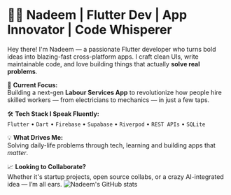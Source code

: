 # 👷‍♂️ Nadeem | Flutter Dev | App Innovator | Code Whisperer

Hey there! I'm Nadeem — a passionate Flutter developer who turns bold ideas into blazing-fast cross-platform apps. I craft clean UIs, write maintainable code, and love building things that actually **solve real problems**.

🚀 **Current Focus:**  
Building a next-gen **Labour Services App** to revolutionize how people hire skilled workers — from electricians to mechanics — in just a few taps.

🛠️ **Tech Stack I Speak Fluently:**  
`Flutter` • `Dart` • `Firebase` • `Supabase` • `Riverpod` • `REST APIs` • `SQLite`

💡 **What Drives Me:**  
Solving daily-life problems through tech, learning  and building apps that *matter*.

📈 **Looking to Collaborate?**  
Whether it's startup projects, open source collabs, or a crazy AI-integrated idea — I’m all ears.
![Nadeem's GitHub stats](https://github-readme-stats.vercel.app/api?username=Danish9111&show_icons=true&theme=radical)


